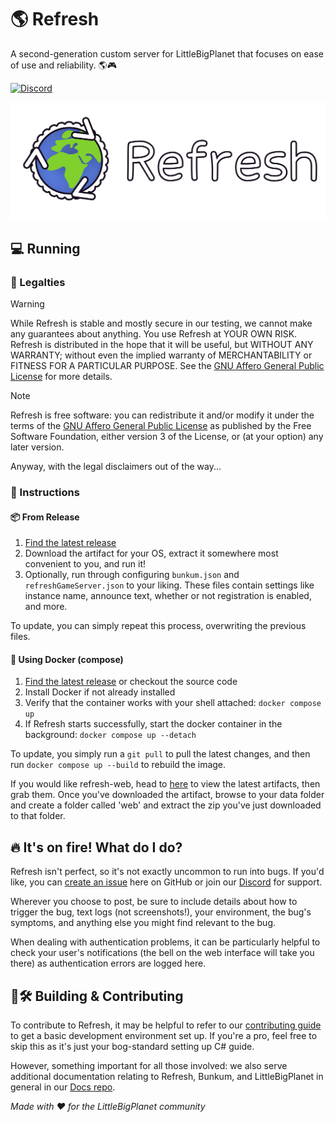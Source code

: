 # :earth_americas: Refresh 

A second-generation custom server for LittleBigPlanet that focuses on ease of use and reliability. :earth_americas::video_game:

[![Discord](https://img.shields.io/discord/1049223665243389953?label=Discord)](https://discord.gg/xN5yKdxmWG)

<p align="center">
  <img width="600" src="https://github.com/LittleBigRefresh/Branding/blob/main/logos/refresh_type_transparent.png">
</p>

## :computer: Running 

### :scroll: Legalties 
> [!WARNING]
> While Refresh is stable and mostly secure in our testing, we cannot make any guarantees about anything. You use Refresh at YOUR OWN RISK.
> Refresh is distributed in the hope that it will be useful, but WITHOUT ANY WARRANTY; without even the implied warranty of MERCHANTABILITY or FITNESS FOR A PARTICULAR PURPOSE.
> See the [GNU Affero General Public License](https://github.com/LittleBigRefresh/Refresh/blob/main/LICENSE) for more details.

> [!NOTE]
> Refresh is free software: you can redistribute it and/or modify it under the terms of the [GNU Affero General Public License](https://github.com/LittleBigRefresh/Refresh/blob/main/LICENSE) as published by the Free Software Foundation, either version 3 of the License, or (at your option) any later version.

Anyway, with the legal disclaimers out of the way...

### :book: Instructions 

#### :package: From Release 
1. [Find the latest release](https://github.com/LittleBigRefresh/Refresh/releases/latest) 
1. Download the artifact for your OS, extract it somewhere most convenient to you, and run it! 
1. Optionally, run through configuring `bunkum.json` and `refreshGameServer.json` to your liking. These files contain settings like instance name, announce text, whether or not registration is enabled, and more. 

To update, you can simply repeat this process, overwriting the previous files.

#### :whale: Using Docker (compose) 
1. [Find the latest release](https://github.com/LittleBigRefresh/Refresh/releases/latest) or checkout the source code 
1. Install Docker if not already installed 
1. Verify that the container works with your shell attached: `docker compose up` 
1. If Refresh starts successfully, start the docker container in the background: `docker compose up --detach` 

To update, you simply run a `git pull` to pull the latest changes,
and then run `docker compose up --build` to rebuild the image.

If you would like refresh-web, head to [here](https://github.com/LittleBigRefresh/refresh-web/actions) to view the latest artifacts, then grab them.
Once you've downloaded the artifact, browse to your data folder and create a folder called 'web' and extract the zip you've just downloaded to that folder.

## :fire: It's on fire! What do I do? 
Refresh isn't perfect, so it's not exactly uncommon to run into bugs. If you'd like, you can [create an issue](https://github.com/LittleBigRefresh/Refresh/issues/new/choose) here on GitHub or join our [Discord](https://discord.gg/xN5yKdxmWG) for support. 

Wherever you choose to post, be sure to include details about how to trigger the bug, text logs (not screenshots!), your environment, the bug's symptoms, and anything else you might find relevant to the bug. 

When dealing with authentication problems, it can be particularly helpful to check your user's notifications (the bell on the web interface will take you there) as authentication errors are logged here. 

## :wrench::hammer_and_wrench: Building & Contributing 
To contribute to Refresh, it may be helpful to refer to our [contributing guide](CONTRIBUTING.md) to get a basic development environment set up. If you're a pro, feel free to skip this as it's just your bog-standard setting up C# guide. 

However, something important for all those involved: we also serve additional documentation relating to Refresh, Bunkum, and LittleBigPlanet in general in our [Docs repo](https://littlebigrefresh.github.io/Docs/).

*Made with :heart: for the LittleBigPlanet community*
